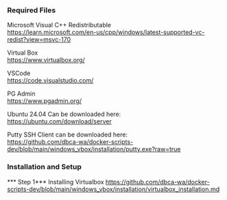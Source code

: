 
### Required Files

Microsoft Visual C++ Redistributable    
https://learn.microsoft.com/en-us/cpp/windows/latest-supported-vc-redist?view=msvc-170    
   
Virtual Box    
https://www.virtualbox.org/   
   
VSCode   
https://code.visualstudio.com/    
    
PG Admin   
https://www.pgadmin.org/   
   
Ubuntu 24.04 Can be downloaded here:   
https://ubuntu.com/download/server   

Putty SSH Client can be downloaded here:   
[https://github.com/dbca-wa/docker-scripts-dev/blob/main/windows_vbox/installation/putty.exe?raw=true   ](https://github.com/dbca-wa/docker-scripts-dev/raw/main/windows_vbox/installation/putty.exe)
    
### Installation and Setup 

*** Step 1*** Installing Virtualbox https://github.com/dbca-wa/docker-scripts-dev/blob/main/windows_vbox/installation/virtualbox_installation.md
